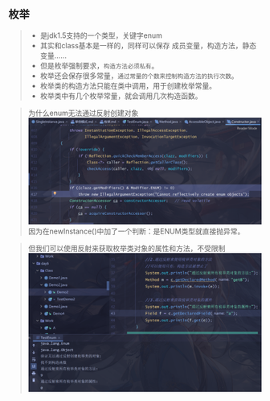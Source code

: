 ## 枚举
> * 是jdk1.5支持的一个类型，关键字enum<br>
> * 其实和class基本是一样的，同样可以保存 成员变量，构造方法，静态变量……<br>
> * 但是枚举强制要求，`构造方法必须私有`。
> * 枚举还会保存很多常量，`通过常量的个数来控制构造方法的执行次数`。
> *  枚举类的构造方法只能在类中调用，用于创建枚举常量。
> * 枚举类中有几个枚举常量，就会调用几次构造函数。

> 为什么enum无法通过反射创建对象
> ![img_8.png](img_8.png)
> 因为在newInstance()中加了一个判断：是ENUM类型就直接抛异常。

> 但我们可以使用反射来获取枚举类对象的属性和方法，不受限制
> ![img_9.png](img_9.png)